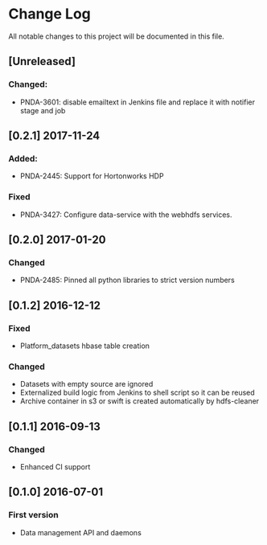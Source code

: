 # Change Log
All notable changes to this project will be documented in this file.

## [Unreleased]
### Changed:
- PNDA-3601: disable emailtext in Jenkins file and replace it with notifier stage and job

## [0.2.1] 2017-11-24
### Added:
- PNDA-2445: Support for Hortonworks HDP

### Fixed
- PNDA-3427: Configure data-service with the webhdfs services.

## [0.2.0] 2017-01-20
### Changed
- PNDA-2485: Pinned all python libraries to strict version numbers

## [0.1.2] 2016-12-12
### Fixed
- Platform\_datasets hbase table creation

### Changed
- Datasets with empty source are ignored
- Externalized build logic from Jenkins to shell script so it can be reused
- Archive container in s3 or swift is created automatically by hdfs-cleaner

## [0.1.1] 2016-09-13
### Changed
- Enhanced CI support

## [0.1.0] 2016-07-01
### First version
- Data management API and daemons
